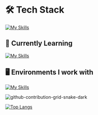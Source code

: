 <!--
**Mytafidou/Mytafidou** is a ✨ _special_ ✨ repository because its `README.md` (this file) appears on your GitHub profile.
Hi there 👋
Here are some ideas to get you started:

- 🔭 I’m currently working on ...
- 🌱 I’m currently learning ...
- 👯 I’m looking to collaborate on ...
- 🤔 I’m looking for help with ...
- 💬 Ask me about ...
- 📫 How to reach me: ...
- 😄 Pronouns: ...
- ⚡ Fun fact: ...
-->
# 🛠 Tech Stack

[![My Skills](https://skillicons.dev/icons?i=python,c,cpp,java,wordpress,matlab,spring,flutter)](https://skillicons.dev)

## 🌱 Currently Learning

[![My Skills](https://skillicons.dev/icons?i=js,arduino,raspberrypi,swift,mysql,ruby)](https://skillicons.dev)

## 🖥️  Environments I work with

[![My Skills](https://skillicons.dev/icons?i=pycharm,clion,idea,vscode,apple,linux,windows)](https://skillicons.dev)

![github-contribution-grid-snake-dark](https://github.com/Mytafidou/Mytafidou/assets/115291539/699c49c0-444e-4eb9-b18b-11f63d091914)

[![Top Langs](https://github-readme-stats.vercel.app/api/top-langs/?username=Mytafidou&layout=donut&theme=midnight-purple)](https://github.com/Mytafidou/github-readme-stats&theme=midnight-purple)
